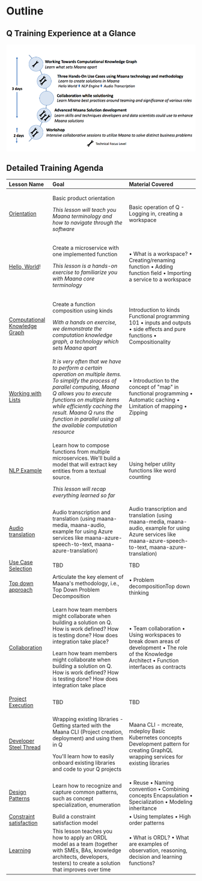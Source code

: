# Outline

## Q Training Experience at a Glance

![Maana Q Training at a Glance](../.gitbook/assets/image%20%2891%29.png)

## Detailed Training Agenda

<table>
  <thead>
    <tr>
      <th style="text-align:left"><b>Lesson Name</b>
      </th>
      <th style="text-align:left"><b>Goal</b>
      </th>
      <th style="text-align:left"><b>Material Covered</b>
      </th>
    </tr>
  </thead>
  <tbody>
    <tr>
      <td style="text-align:left"><a href="basics/basic-orientation/">Orientation</a>
      </td>
      <td style="text-align:left">
        <p>Basic product orientation</p>
        <p></p>
        <p><em>This lesson will teach you Maana terminology and how to navigate through the software</em>
        </p>
      </td>
      <td style="text-align:left">Basic operation of Q - Logging in, creating a workspace</td>
    </tr>
    <tr>
      <td style="text-align:left"><a href="basics/hello-world.md">Hello, World</a>!</td>
      <td style="text-align:left">
        <p>Create a microservice with one implemented function</p>
        <p></p>
        <p><em>This lesson is a hands-on exercise to familiarize you with Maana core terminology</em>
        </p>
      </td>
      <td style="text-align:left">&#x2022; What is a workspace? &#x2022; Creating/renaming function &#x2022;
        Adding function field &#x2022; Importing a service to a workspace</td>
    </tr>
    <tr>
      <td style="text-align:left"><a href="basics/using-kinds-and-function-to-build-a-knowledge-graph.md">Computational Knowledge Graph</a>
      </td>
      <td style="text-align:left">
        <p>Create a function composition using kinds</p>
        <p></p>
        <p><em>With a hands on exercise, we demonstrate the computation knowledge graph, a technology which sets Maana apart</em>
        </p>
      </td>
      <td style="text-align:left">Introduction to kinds Functional programming 101 &#x2022; inputs and outputs
        &#x2022; side effects and pure functions &#x2022; Compositionality</td>
    </tr>
    <tr>
      <td style="text-align:left"><a href="basics/working-with-lists.md">Working with Lists</a>
      </td>
      <td style="text-align:left"><em>It is very often that we have to perform a certain operation on multiple items. To simplify the process of parallel computing, Maana Q allows you to execute functions on multiple items while efficiently caching the result. Maana Q runs the function in parallel using all the available computation resource</em>
      </td>
      <td style="text-align:left">&#x2022; Introduction to the concept of &quot;map&quot; in functional
        programming &#x2022; Automatic caching &#x2022; Limitation of mapping &#x2022;
        Zipping</td>
    </tr>
    <tr>
      <td style="text-align:left"><a href="basics/microservices-examples/nlp.md">NLP Example</a>
      </td>
      <td style="text-align:left">
        <p>Learn how to compose functions from multiple microservices. We&apos;ll
          build a model that will extract key entities from a textual source.</p>
        <p></p>
        <p><em>This lesson will recap everything learned so far</em>
        </p>
      </td>
      <td style="text-align:left">Using helper utility functions like word counting</td>
    </tr>
    <tr>
      <td style="text-align:left"><a href="basics/microservices-examples/audio-translation.md">Audio translation</a>
      </td>
      <td style="text-align:left">Audio transcription and translation (using maana-media, maana-audio, example
        for using Azure services like maana-azure-speech-to-text, maana-azure-translation)</td>
      <td
      style="text-align:left">Audio transcription and translation (using maana-media, maana-audio, example
        for using Azure services like maana-azure-speech-to-text, maana-azure-translation)</td>
    </tr>
    <tr>
      <td style="text-align:left"><a href="methodology/use-case-selection.md">Use Case Selection</a>
      </td>
      <td style="text-align:left">TBD</td>
      <td style="text-align:left">TBD</td>
    </tr>
    <tr>
      <td style="text-align:left"><a href="methodology/problem-questions-and-decomposition.md">Top down approach</a>
      </td>
      <td style="text-align:left">Articulate the key element of Maana&apos;s methodology, i.e., Top Down
        Problem Decomposition</td>
      <td style="text-align:left">&#x2022; Problem decompositionTop down thinking</td>
    </tr>
    <tr>
      <td style="text-align:left"><a href="methodology/collaboration.md">Collaboration</a>
      </td>
      <td style="text-align:left">
        <p>Learn how team members might collaborate when building a solution on Q.
          How is work defined? How is testing done? How does integration take place?</p>
        <p>Learn how team members might collaborate when building a solution on Q.
          How is work defined? How is testing done? How does integration take place</p>
      </td>
      <td style="text-align:left">&#x2022; Team collaboration &#x2022; Using workspaces to break down areas
        of development &#x2022; The role of the Knowledge Architect &#x2022; Function
        interfaces as contracts</td>
    </tr>
    <tr>
      <td style="text-align:left"><a href="methodology/kickoff-session.md">Project Execution</a>
      </td>
      <td style="text-align:left">TBD</td>
      <td style="text-align:left">TBD</td>
    </tr>
    <tr>
      <td style="text-align:left"><a href="advanced/developer-steel-thread.md">Developer Steel Thread</a>
      </td>
      <td style="text-align:left">
        <p>Wrapping existing libraries - Getting started with the Maana CLI (Project
          creation, deployment) and using them in Q</p>
        <p>You&apos;ll learn how to easily onboard existing libraries and code to
          your Q projects</p>
      </td>
      <td style="text-align:left">Maana CLI - mcreate, mdeploy Basic Kubernetes concepts Development pattern
        for creating GraphQL wrapping services for existing libraries</td>
    </tr>
    <tr>
      <td style="text-align:left"><a href="advanced/design-patterns.md">Design Patterns</a>
      </td>
      <td style="text-align:left">Learn how to recognize and capture common patterns, such as concept specialization,
        enumeration</td>
      <td style="text-align:left">&#x2022; Reuse &#x2022; Naming convention &#x2022; Combining concepts
        Encapsulation &#x2022; Specialization &#x2022; Modeling inheritance</td>
    </tr>
    <tr>
      <td style="text-align:left"><a href="advanced/constraint-satisfaction.md">Constraint satisfaction</a>
      </td>
      <td style="text-align:left">Build a constraint satisfaction model</td>
      <td style="text-align:left">&#x2022; Using templates &#x2022; High order patterns</td>
    </tr>
    <tr>
      <td style="text-align:left"><a href="advanced/learning.md">Learning</a>
      </td>
      <td style="text-align:left">This lesson teaches you how to apply an ORDL model as a team (together
        with SMEs, BAs, knowledge architects, developers, testers) to create a
        solution that improves over time</td>
      <td style="text-align:left">&#x2022; What is ORDL? &#x2022; What are examples of observation, reasoning,
        decision and learning functions?</td>
    </tr>
  </tbody>
</table>